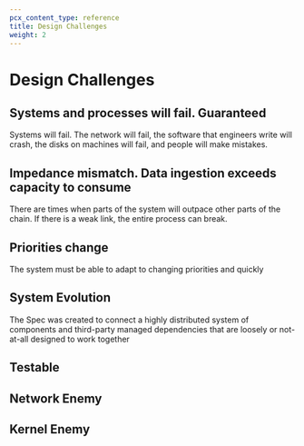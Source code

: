 ```yaml
---
pcx_content_type: reference
title: Design Challenges
weight: 2
---
```


# Design Challenges

## Systems and processes will fail. Guaranteed

Systems will fail. The network will fail, the software that engineers write will crash, the disks on machines will fail, and people will make mistakes.

## Impedance mismatch. Data ingestion exceeds capacity to consume

There are times when parts of the system will outpace other parts of the chain. If there is a weak link, the entire process can break.

## Priorities change

The system must be able to adapt to changing priorities and quickly

## System Evolution

The Spec was created to connect a highly distributed system of components and third-party managed dependencies that are loosely or not-at-all designed to work together

## Testable

## Network Enemy

## Kernel Enemy
